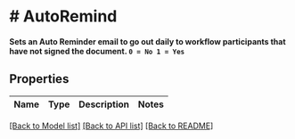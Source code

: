 # # AutoRemind

#### Sets an Auto Reminder email to go out daily to workflow participants that have not signed the document.  `0 = No 1 = Yes`

## Properties

Name | Type | Description | Notes
------------ | ------------- | ------------- | -------------

[[Back to Model list]](../../README.md#models) [[Back to API list]](../../README.md#endpoints) [[Back to README]](../../README.md)
